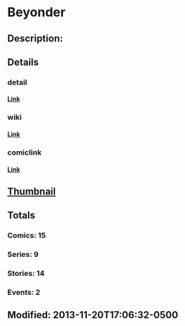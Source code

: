 # Beyonder
## Description: 
## Details
### detail
#### [Link](http://marvel.com/characters/260/beyonder?utm_campaign=apiRef&utm_source=225578a89fc76f3d20fbffda5d17a88d)
### wiki
#### [Link](http://marvel.com/universe/Maker?utm_campaign=apiRef&utm_source=225578a89fc76f3d20fbffda5d17a88d)
### comiclink
#### [Link](http://marvel.com/comics/characters/1011138/beyonder?utm_campaign=apiRef&utm_source=225578a89fc76f3d20fbffda5d17a88d)
## [Thumbnail](http://i.annihil.us/u/prod/marvel/i/mg/7/10/528d31df87c49.jpg)
## Totals
### Comics: 15
### Series: 9
### Stories: 14
### Events: 2
## Modified: 2013-11-20T17:06:32-0500